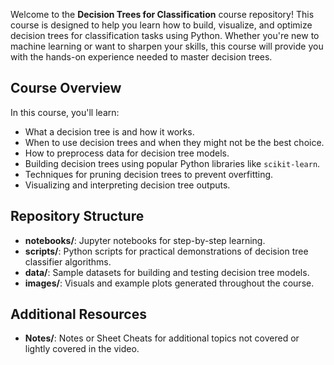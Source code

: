 Welcome to the **Decision Trees for Classification** course repository! This course is designed to help you learn how to build, visualize, and optimize decision trees for classification tasks using Python. Whether you're new to machine learning or want to sharpen your skills, this course will provide you with the hands-on experience needed to master decision trees.

## Course Overview

In this course, you'll learn:
- What a decision tree is and how it works.
- When to use decision trees and when they might not be the best choice.
- How to preprocess data for decision tree models.
- Building decision trees using popular Python libraries like `scikit-learn`.
- Techniques for pruning decision trees to prevent overfitting.
- Visualizing and interpreting decision tree outputs.
  
## Repository Structure

- **notebooks/**: Jupyter notebooks for step-by-step learning.
- **scripts/**: Python scripts for practical demonstrations of decision tree classifier algorithms.
- **data/**: Sample datasets for building and testing decision tree models.
- **images/**: Visuals and example plots generated throughout the course.

## Additional Resources
- **Notes/**: Notes or Sheet Cheats for additional topics not covered or lightly covered in the video.


